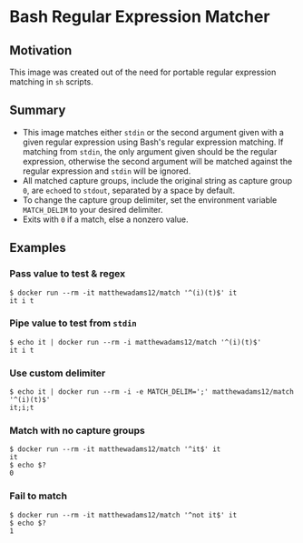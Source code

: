 # Bash Regular Expression Matcher

## Motivation
This image was created out of the need for portable regular expression matching in `sh` scripts.

## Summary
* This image matches either `stdin` or the second argument given with a given regular expression using Bash's regular expression matching.
If matching from `stdin`, the only argument given should be the regular expression, otherwise the second argument will be matched against the regular expression and `stdin` will be ignored.
* All matched capture groups, include the original string as capture group `0`, are `echo`ed to `stdout`, separated by a space by default.
* To change the capture group delimiter, set the environment variable `MATCH_DELIM` to your desired delimiter.
* Exits with `0` if a match, else a nonzero value.

## Examples

### Pass value to test & regex
```
$ docker run --rm -it matthewadams12/match '^(i)(t)$' it
it i t
```

### Pipe value to test from `stdin`
```
$ echo it | docker run --rm -i matthewadams12/match '^(i)(t)$'
it i t
```

### Use custom delimiter
```
$ echo it | docker run --rm -i -e MATCH_DELIM=';' matthewadams12/match '^(i)(t)$'
it;i;t
```

### Match with no capture groups
```
$ docker run --rm -it matthewadams12/match '^it$' it
it
$ echo $?
0
```

### Fail to match
```
$ docker run --rm -it matthewadams12/match '^not it$' it
$ echo $?
1
```
